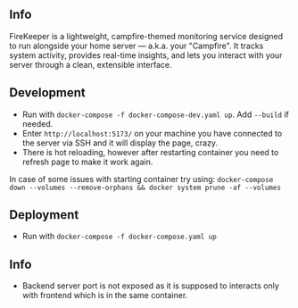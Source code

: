 ## Info
FireKeeper is a lightweight, campfire-themed monitoring service designed to run alongside your home server — a.k.a. your "Campfire".
It tracks system activity, provides real-time insights, and lets you interact with your server through a clean, extensible interface.

## Development
- Run with `docker-compose -f docker-compose-dev.yaml up`. Add `--build` if needed.
- Enter `http://localhost:5173/` on your machine you have connected to the server via SSH and it will display the page, crazy.  
- There is hot reloading, however after restarting container you need to refresh page to make it work again.   

In case of some issues with starting container try using: `docker-compose down --volumes --remove-orphans && docker system prune -af --volumes`

## Deployment
- Run with `docker-compose -f docker-compose.yaml up`

## Info 
- Backend server port is not exposed as it is supposed to interacts only with frontend which is in the same container. 